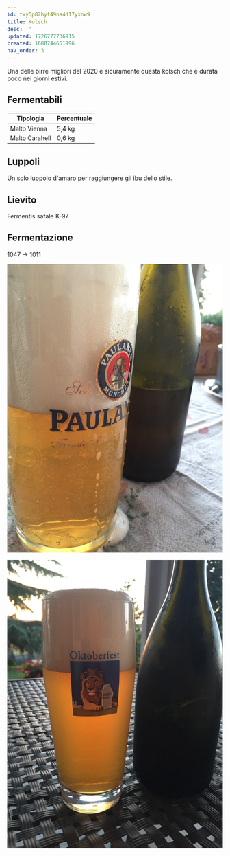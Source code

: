 ```yaml
---
id: txy5p82hyf49na4d17yxnw9
title: Kolsch
desc: ''
updated: 1726777736915
created: 1688744651996
nav_order: 3
---
```

Una delle birre migliori del 2020 è sicuramente questa kolsch che è durata poco nei giorni estivi.

## Fermentabili

| Tipologia      | Percentuale |
|----------------|-------------|
| Malto Vienna   | 5,4 kg      |
| Malto Carahell | 0,6 kg      |

## Luppoli

Un solo luppolo d'amaro per raggiungere gli ibu dello stile.

## Lievito

Fermentis safale K-97

## Fermentazione

1047 -> 1011

![img1](./assets/images/kolsch.JPG)

![img2](./assets/images/kolsh2.JPG)
